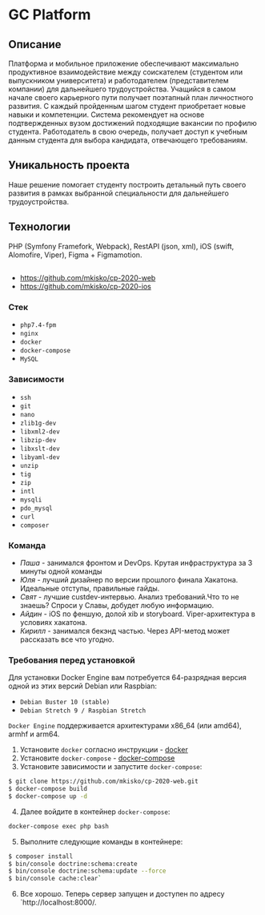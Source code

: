 # GC Platform

## Описание
Платформа и мобильное приложение обеспечивают максимально продуктивное взаимодействие между соискателем (студентом или выпускником университета) и работодателем (представителем компании) для дальнейшего трудоустройства. Учащийся в самом начале своего карьерного пути получает поэтапный план личностного развития. С каждый пройденным шагом студент приобретает новые навыки и компетенции. Система рекомендует на основе подтвержденных вузом достижений подходящие вакансии по профилю студента. Работодатель в свою очередь, получает доступ к учебным данным студента для выбора кандидата, отвечающего требованиям.

## Уникальность проекта
Наше решение помогает студенту построить детальный путь своего развития в рамках выбранной специальности для дальнейшего трудоустройства.

## Технологии
PHP (Symfony Framefork, Webpack), RestAPI (json, xml), iOS (swift, Alomofire, Viper), Figma + Figmamotion.

## 
- https://github.com/mkisko/cp-2020-web
- https://github.com/mkisko/cp-2020-ios
### Стек

  - `php7.4-fpm`
  - `nginx`
  - `docker`
  - `docker-compose`
  - `MySQL`

### Зависимости
- `ssh`
- `git`
- `nano`
- `zlib1g-dev`
- `libxml2-dev`
- `libzip-dev`
- `libxslt-dev`
- `libyaml-dev`
- `unzip`
- `tig`
- `zip`
- `intl`
- `mysqli`
- `pdo_mysql`
- `curl`
- `composer`

### Команда

- *Паша* - занимался фронтом и DevOps. Крутая инфраструктура за 3 минуты одной команды
- *Юля* - лучший дизайнер по версии прошлого финала Хакатона. Идеальные отступы, правильные гайды. 
- *Свят* - лучшие custdev-интервью. Анализ требований.Что то не знаешь? Спроси у Славы, добудет любую информацию.
- *Айдин* - iOS по феншую, долой xib и storyboard. Viper-архитектура в условиях хакатона.
- *Кирилл* - занимался бекэнд частью. Через API-метод может рассказать все что угодно.

### Требования перед установкой

Для установки Docker Engine вам потребуется 64-разрядная версия одной из этих версий Debian или Raspbian:
- `Debian Buster 10 (stable)`
- `Debian Stretch 9 / Raspbian Stretch`

`Docker Engine` поддерживается архитектурами x86_64 (или amd64), armhf и arm64.

1. Установите `docker` согласно инструкции - [docker](https://docs.docker.com/engine/install/)
2. Установите `docker-compose` - [docker-compose](https://docs.docker.com/compose/install/)
3. Установите зависимости и запустите `docker-compose`:
```sh
$ git clone https://github.com/mkisko/cp-2020-web.git
$ docker-compose build
$ docker-compose up -d
```
4. Далее войдите в контейнер `docker-compose`:
```sh
docker-compose exec php bash
```
5) Выполните следующие команды в контейнере:  
```sh 
$ composer install
$ bin/console doctrine:schema:create
$ bin/console doctrine:schema:update --force
$ bin/console cache:clear`
```

6) Все хорошо. Теперь сервер запущен и доступен по адресу `http://localhost:8000/.
